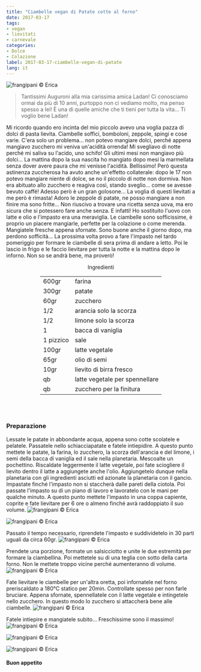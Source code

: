 ```yaml
---
title: "Ciambelle vegan di Patate cotte al forno"
date: 2017-03-17
tags:
- vegan
- lievitati
- carnevale
categories:
- Dolce
- Colazione 
label: 2017-03-17-ciambelle-vegan-di-patate
lang: it
---
```

![](header.jpg "frangipani © Erica")

> Tantissimi Auguroni alla mia carissima amica Ladan! Ci conosciamo ormai da più di 10 anni, purtoppo non ci vediamo molto, ma penso spesso a lei! È una di quelle amiche che ti tieni per tutta la vita... Ti voglio bene Ladan!

Mi ricordo quando ero incinta del mio piccolo avevo una voglia pazza di dolci di pasta lievita. Ciambelle soffici, bomboloni, zeppole, spingi e cose varie. C'era solo un problema... non potevo mangiare dolci, perché appena mangiavo zucchero mi veniva un'acidità orrenda! Mi svegliavo di notte perché mi saliva su l'acido, uno schifo! Gli ultimi mesi non mangiavo più dolci... La mattina dopo la sua nascita ho mangiato dopo mesi la marmellata senza dover avere paura che mi venisse l'acidità. Bellissimo! Però questa astinenza zuccherosa ha avuto anche un'effetto collaterale: dopo le 17 non potevo mangiare niente di dolce, se no il piccolo di notte non dormiva. Non era abituato allo zucchero e reagiva così, stando sveglio... come se avesse bevuto caffé! Adesso però è un gran golosone... La voglia di questi lievitati a me però è rimasta! Adoro le zeppole di patate, ne posso mangiare a non finire ma sono fritte... Non riuscivo a trovare una ricetta senza uova, ma ero sicura che si potessero fare anche senza. E infatti! Ho sostituito l'uovo con latte e olio e l'impasto era una meraviglia. Le ciambelle sono sofficissime, è proprio un piacere mangiarle, perfette per la colazione o come merenda. Mangiatele fresche appena sfornate. Sono buone anche il giorno dopo, ma perdono sofficità... La prossima volta provo a fare l'impasto nel tardo pomeriggio per formare le ciambelle di sera prima di andare a letto. Poi le lascio in frigo e le faccio lievitare per tutta la notte e la mattina dopo le inforno. Non so se andrà bene, ma proverò!

<div id="wrapper" style="text-align: center">
  <div id="yourdiv" style="display: inline-block;">
    <div class="ingredients">
      <div class="ingredients-title">Ingredienti</div>
      <table>
        <tbody>
          </tr>
          <tr>
            <td>600gr</td>
            <td>farina</td>
          </tr>
          <tr>
            <td>300gr</td>
            <td>patate</td>
          </tr>
          <tr>
            <td>60gr</td>
            <td>zucchero</td>
          </tr>
          <tr>
            <td>1/2</td>
            <td>arancia solo la scorza</td>
          </tr>
          <tr>
            <td>1/2</td>
            <td>limone solo la scorza</td>
          </tr>
          <tr>
            <td>1</td>
            <td>bacca di vaniglia</td>
          </tr>
          <tr>
            <td>1 pizzico</td>
            <td>sale</td>
          </tr>
          <tr>
            <td>100gr</td>
            <td>latte vegetale</td>
          </tr>
          <tr>
            <td>65gr</td>
            <td>olio di semi</td>
          </tr>
          <tr>
            <td>10gr</td>
            <td>lievito di birra fresco</td>
          </tr>
          <tr>
            <td>qb</td>
            <td>latte vegetale per spennellare</td>
          </tr>
          <tr>
            <td>qb</td>
            <td>zucchero per la finitura</td>
          </tr>
        </tbody>
      </table>
      <br></br>
    </div>
  </div>
</div>


<h3>
  <font color="grey">
    <i class="fa-solid fa-gears"></i>
  </font> Preparazione
</h3>

Lessate le patate in abbondante acqua, appena sono cotte scolatele e pelatele. Passatele nello schiacciapatate e fatele intiepidire. A questo punto mettete le patate, la farina, lo zucchero, la scorza dell'arancia e del limone, i semi della bacca di vaniglia ed il sale nella planetaria. Mescoalte un pochettino. Riscaldate leggermente il latte vegetale, poi fate sciogliere il lievito dentro il latte a aggiungete anche l'olio. Aggiungetelo dunque nella planetaria con gli ingredienti asciutti ed azionate la planetaria con il gancio. Impastate finché l'impasto non si staccherà dalle pareti della ciotola. Poi passate l'impasto su di un piano di lavoro e lavoratelo con le mani per qualche minuto. A questo punto mettete l'impasto in una coppa capiente, coprite e fate lievitare per 6 ore o almeno finché avrà raddoppiato il suo volume.
![](impasto.jpg "frangipani © Erica")

![](impastolievitato.jpg "frangipani © Erica")

Passato il tempo necessario, riprendete l'impasto e suddividetelo in 30 parti uguali da circa 60gr.
![](porzioni.jpg "frangipani © Erica")

Prendete una porzione, formate un salsicciotto e unite le due estremità per formare la ciambellina. Poi mettetele su di una teglia con sotto della carta forno. Non le mettete troppo vicine perché aumenteranno di volume.
![](teglia.jpg "frangipani © Erica")

Fate lievitare le ciambelle per un'altra oretta, poi infornatele nel forno preriscaldato a 180°C statico per 20min. Controllate spesso per non farle bruciare. Appena sfornate, spennellatele con il latte vegetale e intingetele nello zucchero. In questo modo lo zucchero si attaccherà bene alle ciambelle. 
![](zucchero.jpg "frangipani © Erica")

Fatele intiepire e mangiatele subito... Freschissime sono il massimo!
![](risultato1.jpg "frangipani © Erica")

![](risultato2.jpg "frangipani © Erica")

![](risultato3.jpg "frangipani © Erica")

<h4>Buon appetito
  <font color="red">
    <i class="fa-regular fa-face-smile"></i>
  </font>
</h4>
